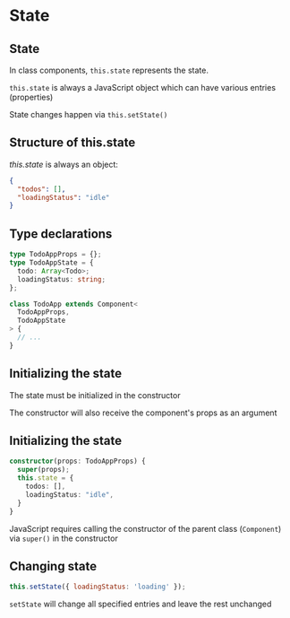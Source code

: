 # State

## State

In class components, `this.state` represents the state.

`this.state` is always a JavaScript object which can have various entries (properties)

State changes happen via `this.setState()`

## Structure of this.state

_this.state_ is always an object:

```json
{
  "todos": [],
  "loadingStatus": "idle"
}
```

## Type declarations

```ts
type TodoAppProps = {};
type TodoAppState = {
  todo: Array<Todo>;
  loadingStatus: string;
};

class TodoApp extends Component<
  TodoAppProps,
  TodoAppState
> {
  // ...
}
```

## Initializing the state

The state must be initialized in the constructor

The constructor will also receive the component's props as an argument

## Initializing the state

```ts
constructor(props: TodoAppProps) {
  super(props);
  this.state = {
    todos: [],
    loadingStatus: "idle",
  }
}
```

JavaScript requires calling the constructor of the parent class (`Component`) via `super()` in the constructor

## Changing state

```js
this.setState({ loadingStatus: 'loading' });
```

`setState` will change all specified entries and leave the rest unchanged
